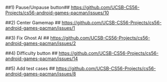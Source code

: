 ##1) Pause/Unpause button##
https://github.com/UCSB-CS56-Projects/cs56-android-games-pacman/issues/10

##2) Center Gamemap ##
https://github.com/UCSB-CS56-Projects/cs56-android-games-pacman/issues/1

##3) Fix Ghost AI ##
https://github.com/UCSB-CS56-Projects/cs56-android-games-pacman/issues/2

##4) Difficulty button ##
https://github.com/UCSB-CS56-Projects/cs56-android-games-pacman/issues/14

##5) Add test cases ##
https://github.com/UCSB-CS56-Projects/cs56-android-games-pacman/issues/8



